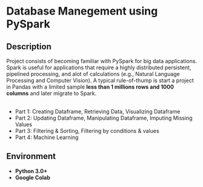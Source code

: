 <h1> Database Manegement using PySpark </h1>

<h2> Description </h2>
Project consists of becoming familiar with PySpark for big data applications. Spark is useful for applications that require a highly distributed persistent, pipelined processing, and alot of calculations (e.g., Natural Language Processing and Computer Vision). A typical rule-of-thump is start a project in Pandas with a limited sample <b> less than 1 millions rows and 1000 columns</b> and later migrate to Spark.

<ul>
  <br/>
  <li> Part 1: Creating Dataframe, Retrieving Data, Visualizing Dataframe 
  <li> Part 2: Updating Dataframe, Manipulating Dataframe, Imputing Missing Values
  <li> Part 3: Filtering & Sorting, Filtering by conditions & values
  <li> Part 4: Machine Learning
</ul>

<h2> Environment </h2>
<ul>
  <li><b> Python 3.0+ </b>
  <li><b> Google Colab </b>
</ul>
